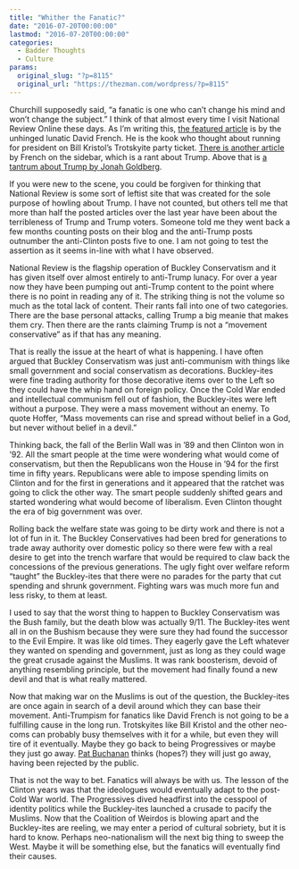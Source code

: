 ```yaml
---
title: "Whither the Fanatic?"
date: "2016-07-20T00:00:00"
lastmod: "2016-07-20T00:00:00"
categories:
  - Badder Thoughts
  - Culture
params:
  original_slug: "?p=8115"
  original_url: "https://thezman.com/wordpress/?p=8115"
---
```


Churchill supposedly said, “a fanatic is one who can’t change his mind
and won’t change the subject.” I think of that almost every time I visit
National Review Online these days. As I’m writing this, [the featured
article](http://www.global.nationalreview.com/article/438115/democracy-mob-rule-leaders-defy-crowd-sometimes)
is by the unhinged lunatic David French. He is the kook who thought
about running for president on Bill Kristol’s Trotskyite party ticket.
[There is another
article](http://www.global.nationalreview.com/article/438092/republican-convention-why-never-trump-movement-still-matters)
by French on the sidebar, which is a rant about Trump. Above that is [a
tantrum about Trump by Jonah
Goldberg](http://www.global.nationalreview.com/article/438075/2016-gop-convention-failure).

If you were new to the scene, you could be forgiven for thinking that
National Review is some sort of leftist site that was created for the
sole purpose of howling about Trump. I have not counted, but others tell
me that more than half the posted articles over the last year have been
about the terribleness of Trump and Trump voters. Someone told me they
went back a few months counting posts on their blog and the anti-Trump
posts outnumber the anti-Clinton posts five to one. I am not going to
test the assertion as it seems in-line with what I have observed.

National Review is the flagship operation of Buckley Conservatism and it
has given itself over almost entirely to anti-Trump lunacy. For over a
year now they have been pumping out anti-Trump content to the point
where there is no point in reading any of it. The striking thing is not
the volume so much as the total lack of content. Their rants fall into
one of two categories. There are the base personal attacks, calling
Trump a big meanie that makes them cry. Then there are the rants
claiming Trump is not a “movement conservative” as if that has any
meaning.

That is really the issue at the heart of what is happening. I have often
argued that Buckley Conservatism was just anti-communism with things
like small government and social conservatism as decorations.
Buckley-ites were fine trading authority for those decorative items over
to the Left so they could have the whip hand on foreign policy. Once the
Cold War ended and intellectual communism fell out of fashion, the
Buckley-ites were left without a purpose. They were a mass movement
without an enemy. To quote Hoffer, “Mass movements can rise and spread
without belief in a God, but never without belief in a devil.”

Thinking back, the fall of the Berlin Wall was in ’89 and then Clinton
won in ’92. All the smart people at the time were wondering what would
come of conservatism, but then the Republicans won the House in ’94 for
the first time in fifty years. Republicans were able to impose spending
limits on Clinton and for the first in generations and it appeared that
the ratchet was going to click the other way. The smart people suddenly
shifted gears and started wondering what would become of
liberalism. Even Clinton thought the era of big government was over.

Rolling back the welfare state was going to be dirty work and there is
not a lot of fun in it. The Buckley Conservatives had been bred for
generations to trade away authority over domestic policy so there were
few with a real desire to get into the trench warfare that would be
required to claw back the concessions of the previous generations. The
ugly fight over welfare reform “taught” the Buckley-ites that there
were no parades for the party that cut spending and shrunk government.
Fighting wars was much more fun and less risky, to them at least.

I used to say that the worst thing to happen to Buckley Conservatism was
the Bush family, but the death blow was actually 9/11. The
Buckley-ites went all in on the Bushism because they were sure they had
found the successor to the Evil Empire. It was like old times. They
eagerly gave the Left whatever they wanted on spending and government,
just as long as they could wage the great crusade against the
Muslims. It was rank boosterism, devoid of anything resembling
principle, but the movement had finally found a new devil and that is
what really mattered.

Now that making war on the Muslims is out of the question, the
Buckley-ites are once again in search of a devil around which they can
base their movement. Anti-Trumpism for fanatics like David French is not
going to be a fulfilling cause in the long run. Trotskyites like Bill
Kristol and the other neo-coms can probably busy themselves with it for
a while, but even they will tire of it eventually. Maybe they go back to
being Progressives or maybe they just go away. [Pat
Buchanan](http://takimag.com/article/is_the_party_over_for_bushism_patrick_buchanan/print)
thinks (hopes?) they will just go away, having been rejected by the
public.

That is not the way to bet. Fanatics will always be with us. The lesson
of the Clinton years was that the ideologues would eventually adapt to
the post-Cold War world. The Progressives dived headfirst into the
cesspool of identity politics while the Buckley-ites launched a crusade
to pacify the Muslims. Now that the Coalition of Weirdos is blowing
apart and the Buckley-ites are reeling, we may enter a period of
cultural sobriety, but it is hard to know. Perhaps neo-nationalism will
the next big thing to sweep the West. Maybe it will be something else,
but the fanatics will eventually find their causes.
